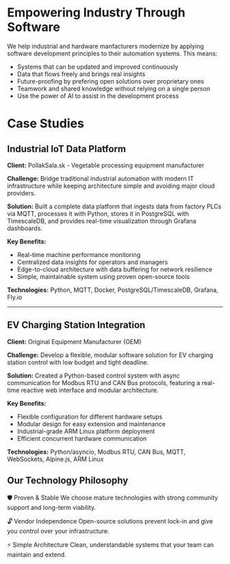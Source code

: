 # **Empowering Industry Through Software**

We help industrial and hardware manfacturers modernize by applying software development principles to their automation systems. This means:
- Systems that can be updated and improved continuously
- Data that flows freely and brings real insights
- Future-proofing by prefering open solutions over proprietary ones
- Teamwork and shared knowledge without relying on a single person
- Use the power of AI to assist in the development process

# Case Studies

## **Industrial IoT Data Platform**
**Client:** PollakSala.sk - Vegetable processing equipment manufacturer

**Challenge:** Bridge traditional industrial automation with modern IT infrastructure while keeping architecture simple and avoiding major cloud providers.

**Solution:** Built a complete data platform that ingests data from factory PLCs via MQTT, processes it with Python, stores it in PostgreSQL with TimescaleDB, and provides real-time visualization through Grafana dashboards.

**Key Benefits:**
- Real-time machine performance monitoring
- Centralized data insights for operators and managers
- Edge-to-cloud architecture with data buffering for network resilience
- Simple, maintainable system using proven open-source tools

**Technologies:** Python, MQTT, Docker, PostgreSQL/TimescaleDB, Grafana, Fly.io

---

## **EV Charging Station Integration**
**Client:** Original Equipment Manufacturer (OEM)

**Challenge:** Develop a flexible, modular software solution for EV charging station control with low budget and tight deadline.

**Solution:** Created a Python-based control system with async communication for Modbus RTU and CAN Bus protocols, featuring a real-time reactive web interface and modular architecture.

**Key Benefits:**
- Flexible configuration for different hardware setups
- Modular design for easy extension and maintenance
- Industrial-grade ARM Linux platform deployment
- Efficient concurrent hardware communication

**Technologies:** Python/asyncio, Modbus RTU, CAN Bus, MQTT, WebSockets, Alpine.js, ARM Linux

## Our Technology Philosophy
🛡️ Proven & Stable
We choose mature technologies with strong community support and long-term viability.

🔓 Vendor Independence
Open-source solutions prevent lock-in and give you control over your infrastructure.

⚡ Simple Architecture
Clean, understandable systems that your team can maintain and extend.